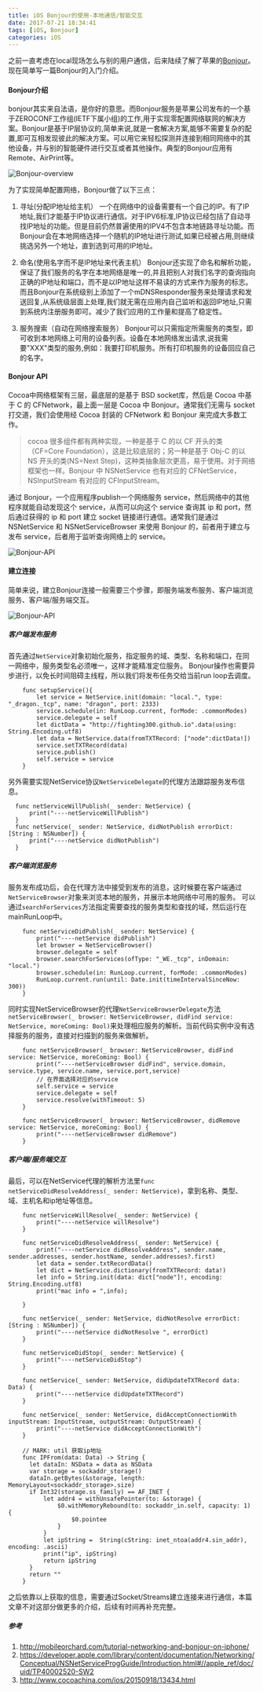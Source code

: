 ```yaml
---
title: iOS Bonjour的使用-本地通信/智能交互
date: 2017-07-21 18:34:41
tags: [iOS, Bonjour]
categories: iOS
---
```


之前一直考虑在local现场怎么与别的用户通信，后来陆续了解了苹果的[Bonjour](https://developer.apple.com/library/content/documentation/Cocoa/Conceptual/NetServices/Introduction.html)。现在简单写一篇Bonjour的入门介绍。

#### Bonjour介绍  

bonjour其实来自法语，是你好的意思。而Bonjour服务是苹果公司发布的一个基于ZEROCONF工作组(IETF下属小组)的工作,用于实现零配置网络联网的解决方案。Bonjour是基于IP层协议的,简单来说,就是一套解决方案,能够不需要复杂的配置,即可互相发现彼此的解决方案。可以用它来轻松探测并连接到相同网络中的其他设备，并与别的智能硬件进行交互或者其他操作。典型的Bonjour应用有Remote、AirPrint等。

![Bonjour-overview](http://ojca2gwha.bkt.clouddn.com/iOS-bonjour-Overview.png)

为了实现简单配置网络，Bonjour做了以下三点：   
1. 寻址(分配IP地址给主机）
一个在网络中的设备需要有一个自己的IP。有了IP地址,我们才能基于IP协议进行通信。对于IPV6标准,IP协议已经包括了自动寻找IP地址的功能。但是目前仍然普遍使用的IPV4不包含本地链路寻址功能。而Bonjour会在本地网络选择一个随机的IP地址进行测试,如果已经被占用,则继续挑选另外一个地址，直到选到可用的IP地址。

2. 命名(使用名字而不是IP地址来代表主机）
Bonjour还实现了命名和解析功能，保证了我们服务的名字在本地网络是唯一的,并且把别人对我们名字的查询指向正确的IP地址和端口，而不是以IP地址这样不易读的方式来作为服务的标志。
而且Bonjour在系统级别上添加了一个mDNSResponder服务来处理请求和发送回复,从系统级层面上处理,我们就无需在应用内自己监听和返回IP地址,只需到系统内注册服务即可。减少了我们应用的工作量和提高了稳定性。

3. 服务搜索（自动在网络搜索服务）
Bonjour可以只需指定所需服务的类型，即可收到本地网络上可用的设备列表。设备在本地网络发出请求,说我需要"XXX"类型的服务,例如：我要打印机服务。所有打印机服务的设备回应自己的名字。

<!--more-->
#### Bonjour API

Cocoa中网络框架有三层，最底层的是基于 BSD socket库，然后是 Cocoa 中基于 C 的 CFNetwork，最上面一层是 Cocoa 中 Bonjour。通常我们无需与 socket 打交道，我们会使用经 Cocoa 封装的 CFNetwork 和 Bonjour 来完成大多数工作。  
> cocoa 很多组件都有两种实现，一种是基于 C 的以 CF 开头的类（CF=Core Foundation），这是比较底层的；另一种是基于 Obj-C 的以 NS 开头的类(NS=Next Step)，这种类抽象层次更高，易于使用。对于网络框架也一样。Bonjour 中 NSNetService 也有对应的 CFNetService，NSInputStream 有对应的 CFInputStream。  

通过 Bonjour，一个应用程序publish一个网络服务 service，然后网络中的其他程序就能自动发现这个 service，从而可以向这个 service 查询其 ip 和 port，然后通过获得的 ip 和 port 建立 socket 链接进行通信。通常我们是通过 NSNetService 和 NSNetServiceBrowser 来使用 Bonjour 的，前者用于建立与发布 service，后者用于监听查询网络上的 service。

![Bonjour-API](http://ojca2gwha.bkt.clouddn.com/iOS-bonjour-API.png)

#### 建立连接

简单来说，建立Bonjour连接一般需要三个步骤，即服务端发布服务、客户端浏览服务、客户端/服务端交互。

![Bonjour-API](http://ojca2gwha.bkt.clouddn.com/iOS-bonjour-API1.png)
##### 客户端发布服务

首先通过`NetService`对象初始化服务，指定服务的域、类型、名称和端口，在同一网络中，服务类型名必须唯一，这样才能精准定位服务。
Bonjour操作也需要异步进行，以免长时间阻碍主线程，所以我们将发布任务交给当前run loop去调度。   

```
    func setupService(){
        let service = NetService.init(domain: "local.", type: "_dragon._tcp", name: "dragon", port: 2333)
        service.schedule(in: RunLoop.current, forMode: .commonModes)
        service.delegate = self
        let dictData = "http://fighting300.github.io".data(using: String.Encoding.utf8)
        let data = NetService.data(fromTXTRecord: ["node":dictData!])
        service.setTXTRecord(data)
        service.publish()
        self.service = service
    }
```

另外需要实现NetService协议`NetServiceDelegate`的代理方法跟踪服务发布信息。  

```
  func netServiceWillPublish(_ sender: NetService) {
      print("----netServiceWillPublish")
  }
  func netService(_ sender: NetService, didNotPublish errorDict: [String : NSNumber]) {
      print("----netService didNotPublish")
  }

```

##### 客户端浏览服务

服务发布成功后，会在代理方法中接受到发布的消息，这时候要在客户端通过`NetServiceBrowser`对象来浏览本地的服务，并展示本地网络中可用的服务。
可以通过`searchForServices`方法指定需要查找的服务类型和查找的域，然后运行在mainRunLoop中。

```
    func netServiceDidPublish(_ sender: NetService) {
        print("----netService didPublish")
        let browser = NetServiceBrowser()
        browser.delegate = self
        browser.searchForServices(ofType: "_WE._tcp", inDomain: "local.")
        browser.schedule(in: RunLoop.current, forMode: .commonModes)
        RunLoop.current.run(until: Date.init(timeIntervalSinceNow: 300))
    }

```

同时实现NetServiceBrowser的代理`NetServiceBrowserDelegate`方法`netServiceBrowser(_ browser: NetServiceBrowser, didFind service: NetService, moreComing: Bool)`来处理相应服务的解析。当前代码实例中没有选择服务的服务，直接对扫描到的服务来做解析。

```
    func netServiceBrowser(_ browser: NetServiceBrowser, didFind service: NetService, moreComing: Bool) {
        print("----netServiceBrowser didFind", service.domain, service.type, service.name, service.port,service)
        // 在界面选择对应的service
        self.service = service
        service.delegate = self
        service.resolve(withTimeout: 5)
    }

    func netServiceBrowser(_ browser: NetServiceBrowser, didRemove service: NetService, moreComing: Bool) {
        print("----netServiceBrowser didRemove")
    }
```
##### 客户端/服务端交互

最后，可以在NetService代理的解析方法里`func netServiceDidResolveAddress(_ sender: NetService)`，拿到名称、类型、域、主机名和ip地址等信息。

```
    func netServiceWillResolve(_ sender: NetService) {
        print("----netService willResolve")
    }

    func netServiceDidResolveAddress(_ sender: NetService) {
        print("----netService didResolveAddress", sender.name, sender.addresses, sender.hostName, sender.addresses?.first)
        let data = sender.txtRecordData()
        let dict = NetService.dictionary(fromTXTRecord: data!)
        let info = String.init(data: dict["node"]!, encoding: String.Encoding.utf8)
        print("mac info = ",info);

    }

    func netService(_ sender: NetService, didNotResolve errorDict: [String : NSNumber]) {
        print("----netService didNotResolve ", errorDict)
    }

    func netServiceDidStop(_ sender: NetService) {
        print("----netServiceDidStop")
    }

    func netService(_ sender: NetService, didUpdateTXTRecord data: Data) {
        print("----netService didUpdateTXTRecord")
    }

    func netService(_ sender: NetService, didAcceptConnectionWith inputStream: InputStream, outputStream: OutputStream) {
        print("----netService didAcceptConnectionWith")
    }

    // MARK: util 获取ip地址
    func IPFrom(data: Data) -> String {
      let dataIn: NSData = data as NSData
      var storage = sockaddr_storage()
      dataIn.getBytes(&storage, length: MemoryLayout<sockaddr_storage>.size)
      if Int32(storage.ss_family) == AF_INET {
          let addr4 = withUnsafePointer(to: &storage) {
              $0.withMemoryRebound(to: sockaddr_in.self, capacity: 1) {
                  $0.pointee
              }
          }
          let ipString =  String(cString: inet_ntoa(addr4.sin_addr), encoding: .ascii)
          print("ip", ipString)
          return ipString
      }
      return ""
    }
```

之后依靠以上获取的信息，需要通过Socket/Streams建立连接来进行通信，本篇文章不对这部分做更多的介绍，后续有时间再补充完整。

##### 参考    
1. http://mobileorchard.com/tutorial-networking-and-bonjour-on-iphone/
2. https://developer.apple.com/library/content/documentation/Networking/Conceptual/NSNetServiceProgGuide/Introduction.html#//apple_ref/doc/uid/TP40002520-SW2
3. http://www.cocoachina.com/ios/20150918/13434.html
